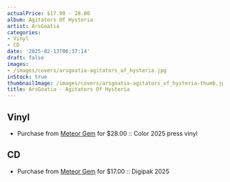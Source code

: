 ```yaml
---
actualPrice: $17.00 - 28.00
album: Agitators Of Hysteria
artist: ArsGoatia
categories:
- Vinyl
- CD
date: '2025-02-13T06:37:14'
draft: false
images:
- /images/covers/arsgoatia-agitators_of_hysteria.jpg
inStock: true
thumbnailImage: /images/covers/arsgoatia-agitators_of_hysteria-thumb.jpg
title: ArsGoatia - Agitators Of Hysteria
---
```


## Vinyl
* Purchase from [Meteor Gem](https://meteor-gem.com/products/arsgoatia-agitators-of-hysteria-lp) for $28.00 :: Color 2025 press vinyl
## CD
* Purchase from [Meteor Gem](https://meteor-gem.com/products/arsgoatia-agitators-of-hysteria-cd) for $17.00 :: Digipak 2025

